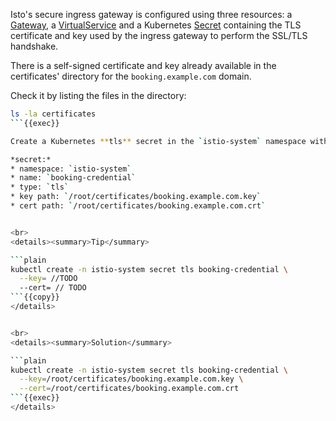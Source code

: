 Isto's secure ingress gateway is configured using three resources:
a [Gateway](https://istio.io/latest/docs/reference/config/networking/gateway/#Gateway),
a [VirtualService](https://istio.io/latest/docs/reference/config/networking/virtual-service/)
and a Kubernetes [Secret](https://kubernetes.io/docs/concepts/configuration/secret/#tls-secrets)
containing the TLS certificate and key used by the ingress gateway to perform the SSL/TLS handshake.

There is a self-signed certificate and key already available in the certificates'
directory for the `booking.example.com` domain.

Check it by listing the files in the directory:
```bash
ls -la certificates
```{{exec}}

Create a Kubernetes **tls** secret in the `istio-system` namespace with the following properties:

*secret:*
* namespace: `istio-system`
* name: `booking-credential`
* type: `tls`
* key path: `/root/certificates/booking.example.com.key`
* cert path: `/root/certificates/booking.example.com.crt`


<br>
<details><summary>Tip</summary>

```plain
kubectl create -n istio-system secret tls booking-credential \
  --key= //TODO
  --cert= // TODO
```{{copy}}
</details>


<br>
<details><summary>Solution</summary>

```plain
kubectl create -n istio-system secret tls booking-credential \
  --key=/root/certificates/booking.example.com.key \
  --cert=/root/certificates/booking.example.com.crt
```{{exec}}
</details>
